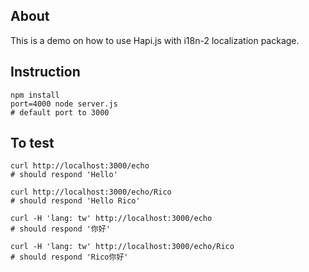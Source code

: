 ## About
This is a demo on how to use Hapi.js with i18n-2 localization package.

## Instruction
```
npm install
port=4000 node server.js
# default port to 3000
```

## To test
```
curl http://localhost:3000/echo
# should respond 'Hello'

curl http://localhost:3000/echo/Rico
# should respond 'Hello Rico'

curl -H 'lang: tw' http://localhost:3000/echo
# should respond '你好'

curl -H 'lang: tw' http://localhost:3000/echo/Rico
# should respond 'Rico你好'
```
